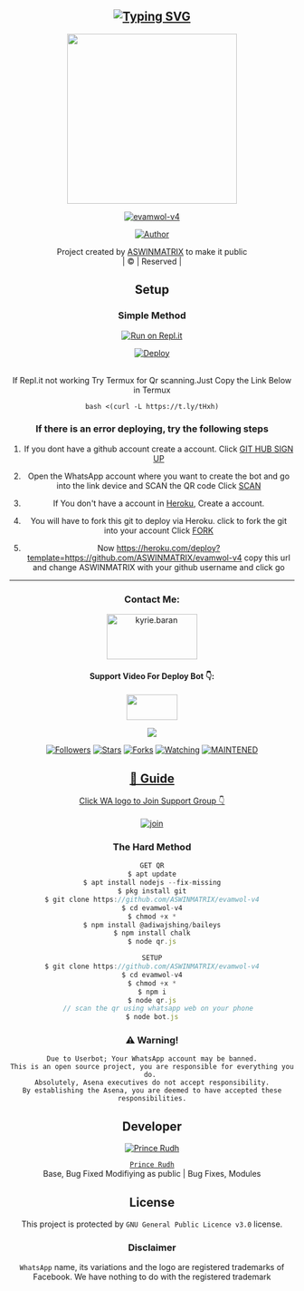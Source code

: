 <div align="center">

 ## [![Typing SVG](https://readme-typing-svg.herokuapp.com?font=Rockstar-ExtraBold&color=FF0000&lines=WELCOME+TO+EVAMWOL+WA+BOT+REPO.;CREATED+BY+ASWIN+KKD;THIS+IS+A+BGM+STIKER+BOT;WITH+MORE+FEATURES;THANKS+FOR+VISITING)](https://git.io/typing-svg)


 </a>
</p>
<div align="center">
  <img border-radius: 15px src="https://telegra.ph/file/ef9fca68e1a8f9c80656b.jpg" width="300" height="300"/>
  <p align="center">
<a href="#"><img title="evamwol-v4" src="https://img.shields.io/badge/evamwol-v4-green?colorA=%23ff0000&colorB=%23017e40&style=for-the-badge"></a>
</p>
  <p align="center">
<a href="https://github.com/ASWINMATRIX"><img title="Author" src="https://img.shields.io/badge/Author-Aswin kkd/evamwol-v4?color=blue&style=for-the-badge&logo=whatsapp"></a>
</p>
</div>
<p align="center">
Project created by <a href="https://github.com/ASWINMATRIX">ASWINMATRIX</a> to make it public
    <br>
       | © |
        Reserved |
    <br> 
</p>

## Setup
<div align="center">

  ### Simple Method
  
[![Run on Repl.it](https://repl.it/badge/github/quiec/whatsAlfa)](https://replit.com/@PrinceRudh/evamwol-v4-QR)

[![Deploy](https://www.herokucdn.com/deploy/button.svg)](https://heroku.com/deploy?template=https://github.com/ASWINMATRIX/evamwol-v4)
     </div>
<br>
If Repl.it not working Try Termux for Qr scanning.Just Copy the Link Below in Termux
```
bash <(curl -L https://t.ly/tHxh)
``` 
  ### If there is an error deploying, try the following steps
  
1. If you dont have a github account create a account. Click [GIT HUB SIGN UP](https://github.com/signup/)

2. Open the WhatsApp account where you want to create the bot and go into the link device and SCAN the QR code Click [SCAN](https://replit.com/@PrinceRudh/evamwol-v4-QR?v=1)
 
3. If You don't have a account in [Heroku](https://signup.heroku.com/), Create a account.

4. You will have to fork this git to deploy via Heroku.
  click to fork the git into your account
 Click [FORK](https://github.com/ASWINMATRIX/evamwol-v4/fork)

5. Now https://heroku.com/deploy?template=https://github.com/ASWINMATRIX/evamwol-v4 copy this url and change ASWINMATRIX with your github username and click go<br>

----

<h3 align="center">Contact Me:</h3>
<p align="center">
<a href="https://instagram.com/princerudh" target="blank"><img align="center" src="https://i.imgur.com/abRLc29.png" alt="kyrie.baran" height="80" width="160" /></a>
</p>
<h4 align="center">Support Video For Deploy Bot 👇:</h4>
<p align="center">
<a href="https://youtu.be/zUGBjETc7PA" target="blank"><img align="center" src="https://upload.wikimedia.org/wikipedia/commons/thumb/e/e1/Logo_of_YouTube_%282015-2017%29.svg/1200px-Logo_of_YouTube_%282015-2017%29.svg.png" height="45" width="90" /></a>
</p>

  <p align="center">
  <a href="httsp://github.com/ASWINMATRIX/evamwol-v4">
    <img src="https://img.shields.io/github/repo-size/ASWINMATRIX/evamwol-v4?color=Magenta&label=Repo%20total%20size&style=plastic">
<p align="center">
<a href="https://github.com/ASWINMATRIX/followers"><img title="Followers" src="https://img.shields.io/github/followers/PrinceRudh?color=Magenta&style=flat-square"></a>
<a href="https://github.com/ASWINMATRIX/evamwol-v4/stargazers/"><img title="Stars" src="https://img.shields.io/github/stars/ASWINMATRIX/evamwol-v4?color=Magenta&style=flat-square"></a>
<a href="https://github.com/ASWINMATRIX/evamwol-v4/network/members"><img title="Forks" src="https://img.shields.io/github/forks/ASWINMATRIX/evamwol-v4?color=Magenta&style=flat-square"></a>
<a href="https://github.com/ASWINMATRIX/evamwol-v4/watchers"><img title="Watching" src="https://img.shields.io/github/watchers/ASWINMATRIX/evamwol-v4?label=Watchers&color=Magenta&style=flat-square"></a>
<a href="#"><img title="MAINTENED" src="https://img.shields.io/badge/UNMAINTENED-YES-Magenta.svg"</a>
</p>

## 📢 Guide
Click WA logo to Join Support Group 👇
    <br>
<br>
  [![join](https://i.imgur.com/reMlxoc.png)](https://chat.whatsapp.com/HVpTaTICeUi2G7hPlUlGUP)
  <div align="center">
       
  </div>
  
### The Hard Method
```js
GET QR
$ apt update
$ apt install nodejs --fix-missing
$ pkg install git
$ git clone https://github.com/ASWINMATRIX/evamwol-v4
$ cd evamwol-v4
$ chmod +x *
$ npm install @adiwajshing/baileys
$ npm install chalk
$ node qr.js
```
      
```js
SETUP
$ git clone https://github.com/ASWINMATRIX/evamwol-v4
$ cd evamwol-v4
$ chmod +x *
$ npm i
$ node qr.js
   // scan the qr using whatsapp web on your phone
$ node bot.js
```


### ⚠️ Warning! 
```
Due to Userbot; Your WhatsApp account may be banned.
This is an open source project, you are responsible for everything you do. 
Absolutely, Asena executives do not accept responsibility.
By establishing the Asena, you are deemed to have accepted these responsibilities.
```

## Developer
  <div align="center">
    
  [![`Prince Rudh`](https://github.com/ASWINMATRIX.png?size=200)](https://github.com/princerudh)

[`Prince Rudh`](https://github.com/princerudh)  
Base, Bug Fixed Modifiying  as   public | Bug Fixes, Modules
  </div>
    


## License
This project is protected by `GNU General Public Licence v3.0` license.

### Disclaimer
`WhatsApp` name, its variations and the logo are registered trademarks of Facebook. We have nothing to do with the registered trademark

